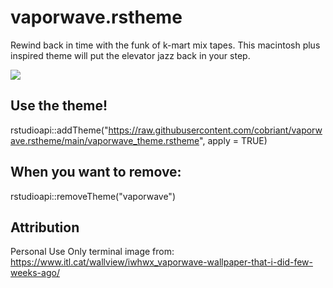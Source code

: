 # vaporwave.rstheme
Rewind back in time with the funk of k-mart mix tapes. This macintosh plus inspired theme will put the elevator jazz back in your step.

![](vapor_screenshot.png)

## Use the theme!

rstudioapi::addTheme("https://raw.githubusercontent.com/cobriant/vaporwave.rstheme/main/vaporwave_theme.rstheme", apply = TRUE)

## When you want to remove:
rstudioapi::removeTheme("vaporwave")


## Attribution
Personal Use Only terminal image from: https://www.itl.cat/wallview/iwhwx_vaporwave-wallpaper-that-i-did-few-weeks-ago/
